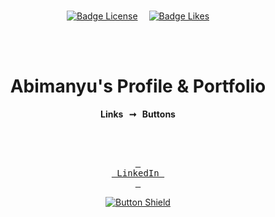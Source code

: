 <br>

<div align = center>

[![Badge License]][License]   
[![Badge Likes]][#]

<br>
<br>
    
# Abimanyu's Profile & Portfolio
         
**Links  ➞  Buttons**

<br>
<br>

[<kbd> <br> LinkedIn <br> </kbd>][KBD]

[![Button Shield]][Shield]

</div>

<br>
<br>


<!---------------------------------------------------------------------------->

[Button Shield]: https://img.shields.io/badge/Shield_Buttons-37a779?style=for-the-badge

[License]: LICENSE
[Shield]: Types/Shield.md
[KBD]: linkedin.com
[#]: #


<!---------------------------------[ Badges ]---------------------------------->

[Badge License]: https://img.shields.io/badge/-BY_SA_4.0-ae6c18.svg?style=for-the-badge&labelColor=EF9421&logoColor=white&logo=CreativeCommons
[Badge Likes]: https://img.shields.io/github/stars/MarkedDown/Buttons?style=for-the-badge&labelColor=d0ab23&color=b0901e&logoColor=white&logo=Trustpilot
